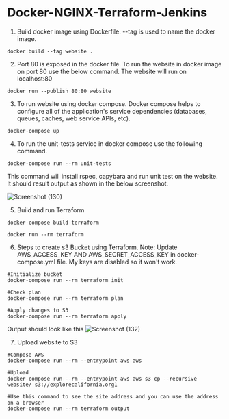 # Docker-NGINX-Terraform-Jenkins

1. Build docker image using Dockerfile. --tag is used to name the docker image.

```
docker build --tag website .
```

2. Port 80 is exposed in the docker file. To run the website in docker image on port 80 use the below command. The website will run on localhost:80

```
docker run --publish 80:80 website
```

3. To run website using docker compose. Docker compose helps to configure all of the application's service dependencies (databases, queues, caches, web service APIs, etc).

```
docker-compose up
```

4. To run the unit-tests service in docker compose use the following command.

```
docker-compose run --rm unit-tests
```
This command will install rspec, capybara and run unit test on the website. It should result output as shown in the below screenshot.

![Screenshot (130)](https://user-images.githubusercontent.com/38041438/118767978-4c6d3380-b833-11eb-85c5-8695bd987955.png)

5. Build and run Terraform

```
docker-compose build terraform
```
```
docker run --rm terraform
```

6. Steps to create s3 Bucket using Terraform. Note: Update AWS_ACCESS_KEY AND AWS_SECRET_ACCESS_KEY in docker-compose.yml file. My keys are disabled so it won't work.
```
#Initialize bucket
docker-compose run --rm terraform init
```
```
#Check plan
docker-compose run --rm terraform plan
```
```
#Apply changes to S3
docker-compose run --rm terraform apply
```
  Output should look like this
  ![Screenshot (132)](https://user-images.githubusercontent.com/38041438/118906517-c7395b80-b8d2-11eb-87e3-a00a63b21695.png)
  

7. Upload website to S3
```
#Compose AWS
docker-compose run --rm --entrypoint aws aws
```
```
#Upload
docker-compose run --rm --entrypoint aws aws s3 cp --recursive website/ s3://explorecalifornia.org1
```
```
#Use this command to see the site address and you can use the address on a browser
docker-compose run --rm terraform output
```
